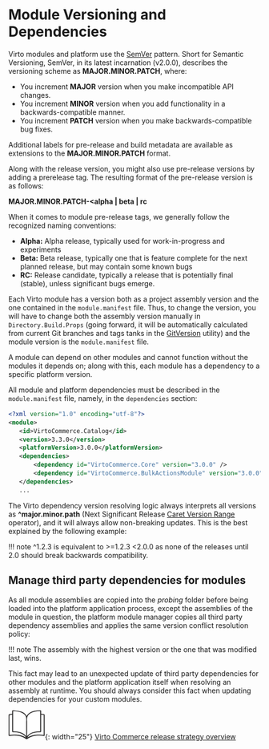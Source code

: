 # Module Versioning and Dependencies

Virto modules and platform use the [SemVer](https://semver.org/ "https://semver.org/") pattern. Short for Semantic Versioning, SemVer, in its latest incarnation (v2.0.0), describes the versioning scheme as **MAJOR.MINOR.PATCH**, where:

* You increment **MAJOR** version when you make incompatible API changes.
* You increment **MINOR** version when you add functionality in a backwards-compatible manner.
* You increment **PATCH** version when you make backwards-compatible bug fixes.

Additional labels for pre-release and build metadata are available as extensions to the **MAJOR.MINOR.PATCH** format.

Along with the release version, you might also use pre-release versions by adding a prerelease tag. The resulting format of the pre-release version is as follows:

**MAJOR.MINOR.PATCH-<alpha | beta | rc**

When it comes to module pre-release tags, we generally follow the recognized naming conventions:

* **Alpha:** Alpha release, typically used for work-in-progress and experiments
* **Beta:** Beta release, typically one that is feature complete for the next planned release, but may contain some known bugs
* **RC:** Release candidate, typically a release that is potentially final (stable), unless significant bugs emerge.

Each Virto module has a version both as a project assembly version and the one contained in the `module.manifest` file. Thus, to change the version, you will have to change both the assembly version manually in `Directory.Build.Props` (going forward, it will be automatically calculated from current Git branches and tags tanks in the [GitVersion](https://gitversion.readthedocs.io/en/latest/) utility) and the module version is the `module.manifest` file.

A module can depend on other modules and cannot function without the modules it depends on; along with this, each module has a dependency to a specific platform version.

All module and platform dependencies must be described in the `module.manifest` file, namely, in the `dependencies` section:

```xml title="module.manifest"
<?xml version="1.0" encoding="utf-8"?>
<module>
   <id>VirtoCommerce.Catalog</id>
   <version>3.3.0</version>
   <platformVersion>3.0.0</platformVersion>
   <dependencies>
       <dependency id="VirtoCommerce.Core" version="3.0.0" />
       <dependency id="VirtoCommerce.BulkActionsModule" version="3.0.0" />
   </dependencies>
   ...
```

The Virto dependency version resolving logic always interprets all versions as **^major.minor.path** (Next Significant Release [Caret Version Range](https://getcomposer.org/doc/articles/versions.md) operator), and it will always allow non-breaking updates. This is the best explained by the following example:

!!! note
    ^1.2.3 is equivalent to >=1.2.3 <2.0.0 as none of the releases until 2.0 should break backwards compatibility.

## Manage third party dependencies for modules

As all module assemblies are copied into the *probing* folder before being loaded into the platform application process, except the assemblies of the module in question, the platform module manager copies all third party dependency assemblies and applies the same version conflict resolution policy:

!!! note
    The assembly with the highest version or the one that was modified last, wins.

This fact may lead to an unexpected update of third party dependencies for other modules and the platform application itself when resolving an assembly at runtime. You should always consider this fact when updating dependencies for your custom modules.


![Readmore](media/readmore.png){: width="25"} [Virto Commerce release strategy overview](../../Updating-Virto-Commerce-Based-Project/release-strategy-overview.md)
